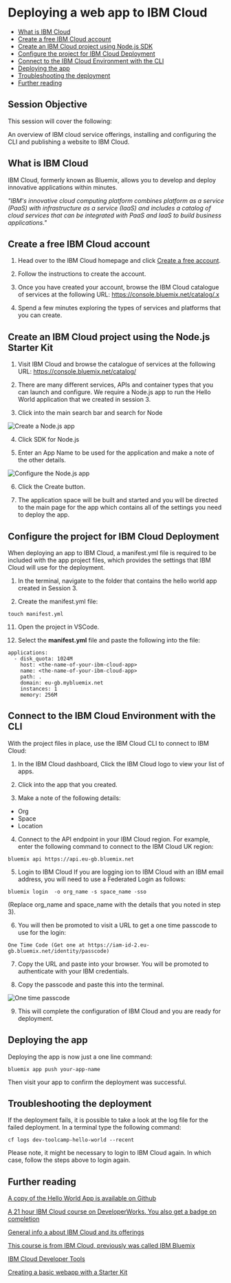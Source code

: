 # Deploying a web app to IBM Cloud

* [What is IBM Cloud](#ibmcloud)
* [Create a free IBM Cloud account](#create-account)
* [Create an IBM Cloud project using Node.js SDK](#create)
* [Configure the project for IBM Cloud Deployment](#configure-ibm-cloud)
* [Connect to the IBM Cloud Environment with the CLI](#connect-to-ibm-cloud)
* [Deploying the app](#deploy)
* [Troubleshooting the deployment](#troubleshooting)
* [Further reading](#further)

## Session Objective
This session will cover the following:

An overview of IBM cloud service offerings, installing and configuring the CLI and publishing a website to IBM Cloud.

<a name="ibmcloud"></a>
## What is IBM Cloud
IBM Cloud, formerly known as Bluemix, allows you to develop and deploy innovative applications within minutes.

*"IBM's innovative cloud computing platform combines platform as a service (PaaS) with infrastructure as a service (IaaS) and includes a catalog of cloud services that can be integrated with PaaS and IaaS to build business applications."*

<a name="create-account"></a>
## Create a free IBM Cloud account
1. Head over to the IBM Cloud homepage and click [Create a free account](https://console.bluemix.net/).

1. Follow the instructions to create the account.

1. Once you have created your account, browse the IBM Cloud catalogue of services at the following URL: https://console.bluemix.net/catalog/.x

1. Spend a few minutes exploring the types of services and platforms that you can create.

<a name="create"></a>
## Create an IBM Cloud project using the Node.js Starter Kit
1. Visit IBM Cloud and browse the catalogue of services at the following URL:
https://console.bluemix.net/catalog/

2. There are many different services, APIs and container types that you can launch and configure.  We require a Node.js app to run the Hello World application that we created in session 3.

3. Click into the main search bar and search for Node

<img src="./resources/session_10_node.png" alt="Create a Node.js app" />

4. Click SDK for Node.js

5. Enter an App Name to be used for the application and make a note of the other details.

<img src="./resources/session_10_node-config.png" alt="Configure the Node.js app" />

6. Click the Create button.

7. The application space will be built and started and you will be directed to the main page for the app which contains all of the settings you need to deploy the app.

<a name="configure-ibm-cloud"></a>
## Configure the project for IBM Cloud Deployment
When deploying an app to IBM Cloud, a manifest.yml file is required to be included with the app project files, which provides the settings that IBM Cloud will use for the deployment.

1. In the terminal, navigate to the folder that contains the hello world app created in Session 3.

2. Create the manifest.yml file:
```
touch manifest.yml
```
11. Open the project in VSCode.

12. Select the **manifest.yml** file and paste the following into the file:

```
applications:
  - disk_quota: 1024M
    host: <the-name-of-your-ibm-cloud-app>
    name: <the-name-of-your-ibm-cloud-app>
    path: .
    domain: eu-gb.mybluemix.net
    instances: 1
    memory: 256M
```
<a name="connect-to-ibm-cloud"></a>
## Connect to the IBM Cloud Environment with the CLI
With the project files in place, use the IBM Cloud CLI to connect to IBM Cloud:
1. In the IBM Cloud dashboard, Click the IBM Cloud logo to view your list of apps.

2. Click into the app that you created.

3. Make a note of the following details:
* Org
* Space
* Location

4. Connect to the API endpoint in your IBM Cloud region. For example, enter the following command to connect to the IBM Cloud UK region:
```
bluemix api https://api.eu-gb.bluemix.net
```
5. Login to IBM Cloud
If you are logging ion to IBM Cloud with an IBM email address, you will need to use a Federated Login as follows:
```
bluemix login  -o org_name -s space_name -sso
```
(Replace org_name and space_name with the details that you noted in step 3).

6. You will then be promoted to visit a URL to get a one time passcode to use for the login:
```
One Time Code (Get one at https://iam-id-2.eu-gb.bluemix.net/identity/passcode)
```
7. Copy the URL and paste into your browser.  You will be promoted to authenticate with your IBM credentials.

8. Copy the passcode and paste this into the terminal.  

<img src="./resources/session_10_passcode.png" alt="One time passcode" />

9. This will complete the configuration of IBM Cloud and you are ready for deployment.

<a name="deploy"></a>
## Deploying the app
Deploying the app is now just a one line command:
```
bluemix app push your-app-name
```
Then visit your app to confirm the deployment was successful.

<a name="troubleshooting"></a>
## Troubleshooting the deployment
If the deployment fails, it is possible to take a look at the log file for the failed deployment.  In a terminal type the following command:
```
cf logs dev-toolcamp-hello-world --recent 
```
Please note, it might be necessary to login to IBM Cloud again.  In which case, follow the steps above to login again.

<a name="further"></a>
## Further reading
[A copy of the Hello World App is available on Github](https://github.ibm.com/CIC-UK/developer-toolcamp-hello-world)

[A 21 hour IBM Cloud course on DeveloperWorks. You also get a badge on completion](https://developer.ibm.com/courses/all/cloud-application-developer-certification-preparation-v2)

[General info a about IBM Cloud and its offerings](http://www-03.ibm.com/certify/content/studyguides/studyguide_c5050-384.pdf)

[This course is from IBM Cloud, previously was called IBM Bluemix](http://gbslearn.atlanta.ibm.com/service/ais/2599_ais_cloud_bluemix/index.html)

[IBM Cloud Developer Tools](https://github.com/IBM-Cloud/ibm-cloud-developer-tools)

[Creating a basic webapp with a Starter Kit](https://console.bluemix.net/docs/apps/tutorials/tutorial_web.html)
